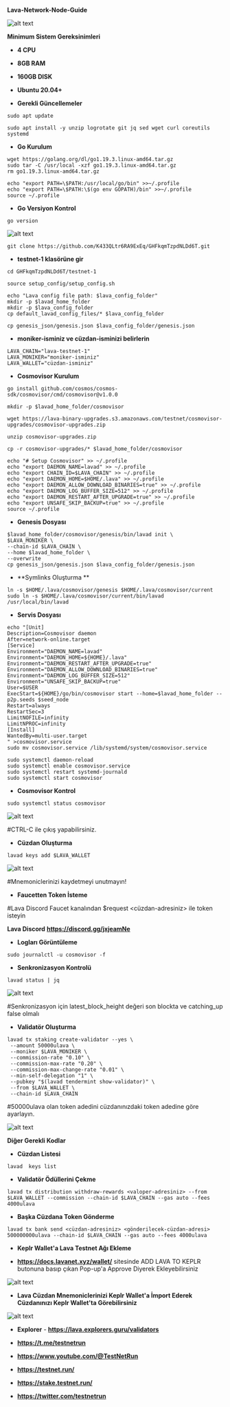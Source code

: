 **Lava-Network-Node-Guide**


![alt text](https://i.hizliresim.com/e5qbrvl.png)


**Minimum Sistem Gereksinimleri**

- **4 CPU**
- **8GB RAM**
- **160GB DISK**
- **Ubuntu 20.04+**


- **Gerekli Güncellemeler**

```
sudo apt update
```

```
sudo apt install -y unzip logrotate git jq sed wget curl coreutils systemd
```

- **Go Kurulum**

```
wget https://golang.org/dl/go1.19.3.linux-amd64.tar.gz
sudo tar -C /usr/local -xzf go1.19.3.linux-amd64.tar.gz
rm go1.19.3.linux-amd64.tar.gz
```

```
echo "export PATH=\$PATH:/usr/local/go/bin" >>~/.profile
echo "export PATH=\$PATH:\$(go env GOPATH)/bin" >>~/.profile
source ~/.profile
```
- **Go Versiyon Kontrol**

```
go version
```

![alt text](https://i.hizliresim.com/pj9i0oz.png)

```
git clone https://github.com/K433QLtr6RA9ExEq/GHFkqmTzpdNLDd6T.git
```
- **testnet-1 klasörüne gir**

```
cd GHFkqmTzpdNLDd6T/testnet-1
```

```
source setup_config/setup_config.sh
```

```
echo "Lava config file path: $lava_config_folder"
mkdir -p $lavad_home_folder
mkdir -p $lava_config_folder
cp default_lavad_config_files/* $lava_config_folder
```

```
cp genesis_json/genesis.json $lava_config_folder/genesis.json
```

- **moniker-isminiz ve cüzdan-isminizi belirlerin**

```
LAVA_CHAIN="lava-testnet-1"
LAVA_MONIKER="moniker-isminiz"
LAVA_WALLET="cüzdan-isminiz"
```

- **Cosmovisor Kurulum**

```
go install github.com/cosmos/cosmos-sdk/cosmovisor/cmd/cosmovisor@v1.0.0
```

```
mkdir -p $lavad_home_folder/cosmovisor
```

```
wget https://lava-binary-upgrades.s3.amazonaws.com/testnet/cosmovisor-upgrades/cosmovisor-upgrades.zip
```

```
unzip cosmovisor-upgrades.zip
```

```
cp -r cosmovisor-upgrades/* $lavad_home_folder/cosmovisor
```

```
echo "# Setup Cosmovisor" >> ~/.profile
echo "export DAEMON_NAME=lavad" >> ~/.profile
echo "export CHAIN_ID=$LAVA_CHAIN" >> ~/.profile
echo "export DAEMON_HOME=$HOME/.lava" >> ~/.profile
echo "export DAEMON_ALLOW_DOWNLOAD_BINARIES=true" >> ~/.profile
echo "export DAEMON_LOG_BUFFER_SIZE=512" >> ~/.profile
echo "export DAEMON_RESTART_AFTER_UPGRADE=true" >> ~/.profile
echo "export UNSAFE_SKIP_BACKUP=true" >> ~/.profile
source ~/.profile
```

- **Genesis Dosyası**

```
$lavad_home_folder/cosmovisor/genesis/bin/lavad init \
$LAVA_MONIKER \
--chain-id $LAVA_CHAIN \
--home $lavad_home_folder \
--overwrite
cp genesis_json/genesis.json $lava_config_folder/genesis.json
```

- **Symlinks Oluşturma **
```
ln -s $HOME/.lava/cosmovisor/genesis $HOME/.lava/cosmovisor/current
sudo ln -s $HOME/.lava/cosmovisor/current/bin/lavad /usr/local/bin/lavad
```
- **Servis Dosyası**

```
echo "[Unit]
Description=Cosmovisor daemon
After=network-online.target
[Service]
Environment="DAEMON_NAME=lavad"
Environment="DAEMON_HOME=${HOME}/.lava"
Environment="DAEMON_RESTART_AFTER_UPGRADE=true"
Environment="DAEMON_ALLOW_DOWNLOAD_BINARIES=true"
Environment="DAEMON_LOG_BUFFER_SIZE=512"
Environment="UNSAFE_SKIP_BACKUP=true"
User=$USER
ExecStart=${HOME}/go/bin/cosmovisor start --home=$lavad_home_folder --p2p.seeds $seed_node
Restart=always
RestartSec=3
LimitNOFILE=infinity
LimitNPROC=infinity
[Install]
WantedBy=multi-user.target
" >cosmovisor.service
sudo mv cosmovisor.service /lib/systemd/system/cosmovisor.service
```

```
sudo systemctl daemon-reload
sudo systemctl enable cosmovisor.service
sudo systemctl restart systemd-journald
sudo systemctl start cosmovisor
```

- **Cosmovisor Kontrol**

```
sudo systemctl status cosmovisor
```
![alt text](https://i.hizliresim.com/244l24v.png)

#CTRL-C ile çıkış yapabilirsiniz.

- **Cüzdan Oluşturma**

```
lavad keys add $LAVA_WALLET
```
![alt text](https://i.hizliresim.com/5mo36qz.png)

#Mnemoniclerinizi kaydetmeyi unutmayın!

- **Faucetten Token İsteme**

#Lava Discord Faucet kanalından $request <cüzdan-adresiniz> ile token isteyin

**Lava Discord**  **https://discord.gg/jxjeamNe**

- **Logları Görüntüleme**

```
sudo journalctl -u cosmovisor -f
```

- **Senkronizasyon Kontrolü**

```
lavad status | jq
```
![alt text](https://i.hizliresim.com/rkbg500.png)

#Senkronizasyon için latest_block_height değeri son blockta ve catching_up false olmalı

- **Validatör Oluşturma**

```
lavad tx staking create-validator --yes \
 --amount 50000ulava \
 --moniker $LAVA_MONIKER \
 --commission-rate "0.10" \
 --commission-max-rate "0.20" \
 --commission-max-change-rate "0.01" \
 --min-self-delegation "1" \
 --pubkey "$(lavad tendermint show-validator)" \
 --from $LAVA_WALLET \
 --chain-id $LAVA_CHAIN
```

#50000ulava olan token adedini cüzdanınızdaki token adedine göre ayarlayın.


![alt text](https://i.hizliresim.com/46e18mw.png)


**Diğer Gerekli Kodlar**


- **Cüzdan Listesi**

```
lavad  keys list
```

- **Validatör Ödüllerini Çekme**

```
lavad tx distribution withdraw-rewards <valoper-adresiniz> --from $LAVA_WALLET --commission --chain-id $LAVA_CHAIN --gas auto --fees 4000ulava
```

- **Başka Cüzdana Token Gönderme**

```
lavad tx bank send <cüzdan-adresiniz> <gönderilecek-cüzdan-adresi> 500000000ulava --chain-id $LAVA_CHAIN --gas auto --fees 4000ulava
```

- **Keplr Wallet'a Lava Testnet Ağı Ekleme**

- **https://docs.lavanet.xyz/wallet/** sitesinde ADD LAVA TO KEPLR butonuna basıp çıkan Pop-up'a Approve Diyerek Ekleyebilirsiniz

![alt text](https://i.hizliresim.com/dbe5a32.png)

- **Lava Cüzdan Mnemoniclerinizi Keplr Wallet'a İmport Ederek Cüzdanınızı Keplr Wallet'ta Görebilirsiniz**

![alt text](https://i.hizliresim.com/c8tg9t5.png)

- **Explorer** - **https://lava.explorers.guru/validators**

- **https://t.me/testnetrun**

- **https://www.youtube.com/@TestNetRun**

- **https://testnet.run/**

- **https://stake.testnet.run/**

- **https://twitter.com/testnetrun**








